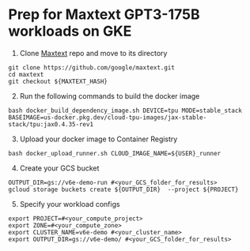# Prep for Maxtext GPT3-175B workloads on GKE
1. Clone [Maxtext](https://github.com/google/maxtext) repo and move to its directory
```
git clone https://github.com/google/maxtext.git
cd maxtext
git checkout ${MAXTEXT_HASH}
```

2. Run the following commands to build the docker image
```
bash docker_build_dependency_image.sh DEVICE=tpu MODE=stable_stack BASEIMAGE=us-docker.pkg.dev/cloud-tpu-images/jax-stable-stack/tpu:jax0.4.35-rev1
```

3. Upload your docker image to Container Registry
```
bash docker_upload_runner.sh CLOUD_IMAGE_NAME=${USER}_runner
```

4. Create your GCS bucket
```
OUTPUT_DIR=gs://v6e-demo-run #<your_GCS_folder_for_results>
gcloud storage buckets create ${OUTPUT_DIR}  --project ${PROJECT}
```

5. Specify your workload configs
```
export PROJECT=#<your_compute_project>
export ZONE=#<your_compute_zone>
export CLUSTER_NAME=v6e-demo #<your_cluster_name>
export OUTPUT_DIR=gs://v6e-demo/ #<your_GCS_folder_for_results>
```